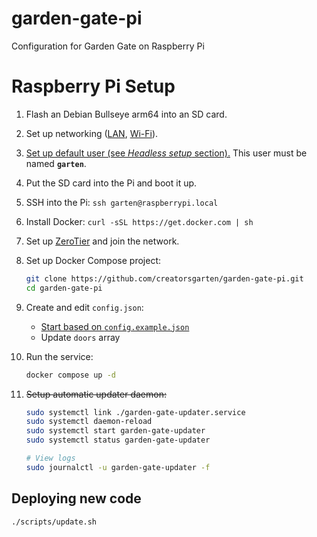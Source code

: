 # garden-gate-pi
Configuration for Garden Gate on Raspberry Pi

# Raspberry Pi Setup

1. Flash an Debian Bullseye arm64 into an SD card.

2. Set up networking ([LAN](https://learn.sparkfun.com/tutorials/headless-raspberry-pi-setup/ethernet-with-static-ip-address), [Wi-Fi](https://learn.sparkfun.com/tutorials/headless-raspberry-pi-setup/wifi-with-dhcp)).

3. [Set up default user (see _Headless setup_ section).](https://www.raspberrypi.com/news/raspberry-pi-bullseye-update-april-2022/) This user must be named **`garten`**.

4. Put the SD card into the Pi and boot it up.

5. SSH into the Pi: `ssh garten@raspberrypi.local`

6. Install Docker: `curl -sSL https://get.docker.com | sh`

7. Set up [ZeroTier](https://www.zerotier.com/download/) and join the network.

8. Set up Docker Compose project:

    ```sh
    git clone https://github.com/creatorsgarten/garden-gate-pi.git
    cd garden-gate-pi
    ```

9. Create and edit `config.json`:

    - [Start based on `config.example.json`](https://github.com/creatorsgarten/garden-gate/blob/main/config.example.json)
    - Update `doors` array

10. Run the service:

    ```sh
    docker compose up -d
    ```

11. ~~Setup automatic updater daemon:~~

    ```sh
    sudo systemctl link ./garden-gate-updater.service
    sudo systemctl daemon-reload
    sudo systemctl start garden-gate-updater
    sudo systemctl status garden-gate-updater

    # View logs
    sudo journalctl -u garden-gate-updater -f
    ```

## Deploying new code

```sh
./scripts/update.sh
```
